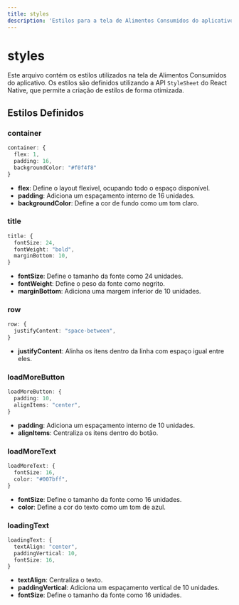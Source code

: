 ```yaml
---
title: styles
description: 'Estilos para a tela de Alimentos Consumidos do aplicativo.'
---
```


# styles

Este arquivo contém os estilos utilizados na tela de Alimentos Consumidos do aplicativo. Os estilos são definidos utilizando a API `StyleSheet` do React Native, que permite a criação de estilos de forma otimizada.

## Estilos Definidos

### container
```typescript
container: {
  flex: 1,
  padding: 16,
  backgroundColor: "#f0f4f8"
}
```
- **flex**: Define o layout flexível, ocupando todo o espaço disponível.
- **padding**: Adiciona um espaçamento interno de 16 unidades.
- **backgroundColor**: Define a cor de fundo como um tom claro.

### title
```typescript
title: {
  fontSize: 24,
  fontWeight: "bold",
  marginBottom: 10,
}
```
- **fontSize**: Define o tamanho da fonte como 24 unidades.
- **fontWeight**: Define o peso da fonte como negrito.
- **marginBottom**: Adiciona uma margem inferior de 10 unidades.

### row
```typescript
row: {
  justifyContent: "space-between",
}
```
- **justifyContent**: Alinha os itens dentro da linha com espaço igual entre eles.

### loadMoreButton
```typescript
loadMoreButton: {
  padding: 10,
  alignItems: "center",
}
```
- **padding**: Adiciona um espaçamento interno de 10 unidades.
- **alignItems**: Centraliza os itens dentro do botão.

### loadMoreText
```typescript
loadMoreText: {
  fontSize: 16,
  color: "#007bff",
}
```
- **fontSize**: Define o tamanho da fonte como 16 unidades.
- **color**: Define a cor do texto como um tom de azul.

### loadingText
```typescript
loadingText: {
  textAlign: "center",
  paddingVertical: 10,
  fontSize: 16,
}
```
- **textAlign**: Centraliza o texto.
- **paddingVertical**: Adiciona um espaçamento vertical de 10 unidades.
- **fontSize**: Define o tamanho da fonte como 16 unidades.